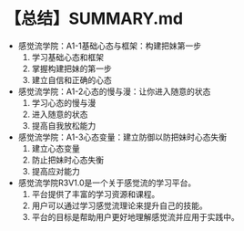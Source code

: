 # 【总结】SUMMARY.md

-   感觉流学院：A1-1基础心态与框架：构建把妹第一步
    1.  学习基础心态和框架
    2.  掌握构建把妹的第一步
    3.  建立自信和正确的心态
-   感觉流学院：A1-2心态的慢与漫：让你进入随意的状态
    1.  学习心态的慢与漫
    2.  进入随意的状态
    3.  提高自我放松能力
-   感觉流学院：A1-3心态变量：建立防御以防把妹时心态失衡
    1.  建立心态变量
    2.  防止把妹时心态失衡
    3.  提高应对能力
-   感觉流学院R3V1.0是一个关于感觉流的学习平台。
    1.  平台提供了丰富的学习资源和课程。
    2.  用户可以通过学习感觉流理论来提升自己的技能。
    3.  平台的目标是帮助用户更好地理解感觉流并应用于实践中。